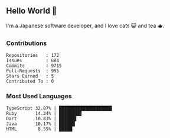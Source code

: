 ## Hello World 👋

I'm a Japanese software developer, and I love cats 😺 and tea 🫖.

### Contributions

    Repositories   : 172
    Issues         : 684
    Commits        : 9715
    Pull-Requests  : 995
    Stars Earned   : 5
    Contributed To : 0

### Most Used Languages

    TypeScript 32.87% | ████████████████████
    Ruby       14.34% | ████████▌
    Dart       10.83% | ██████▌
    Java       10.17% | ██████
    HTML        8.55% | █████
